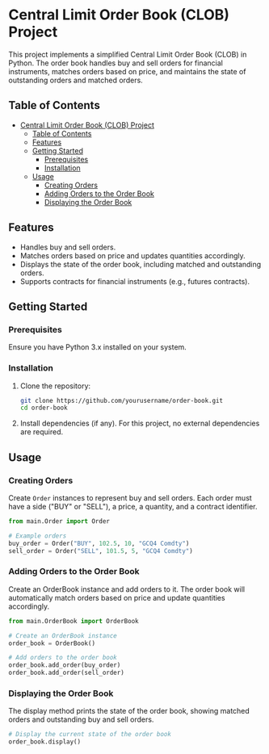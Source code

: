 # Central Limit Order Book (CLOB) Project

This project implements a simplified Central Limit Order Book (CLOB) in Python. The order book handles buy and sell orders for financial instruments, matches orders based on price, and maintains the state of outstanding orders and matched orders.

## Table of Contents

- [Central Limit Order Book (CLOB) Project](#central-limit-order-book-clob-project)
  - [Table of Contents](#table-of-contents)
  - [Features](#features)
  - [Getting Started](#getting-started)
    - [Prerequisites](#prerequisites)
    - [Installation](#installation)
  - [Usage](#usage)
    - [Creating Orders](#creating-orders)
    - [Adding Orders to the Order Book](#adding-orders-to-the-order-book)
    - [Displaying the Order Book](#displaying-the-order-book)

## Features

- Handles buy and sell orders.
- Matches orders based on price and updates quantities accordingly.
- Displays the state of the order book, including matched and outstanding orders.
- Supports contracts for financial instruments (e.g., futures contracts).

## Getting Started

### Prerequisites

Ensure you have Python 3.x installed on your system.

### Installation

1. Clone the repository:

    ```bash
    git clone https://github.com/yourusername/order-book.git
    cd order-book
    ```

2. Install dependencies (if any). For this project, no external dependencies are required.

## Usage

### Creating Orders

Create `Order` instances to represent buy and sell orders. Each order must have a side ("BUY" or "SELL"), a price, a quantity, and a contract identifier.

```python
from main.Order import Order

# Example orders
buy_order = Order("BUY", 102.5, 10, "GCQ4 Comdty")
sell_order = Order("SELL", 101.5, 5, "GCQ4 Comdty")
```

### Adding Orders to the Order Book
Create an OrderBook instance and add orders to it. The order book will automatically match orders based on price and update quantities accordingly.

````python
from main.OrderBook import OrderBook

# Create an OrderBook instance
order_book = OrderBook()

# Add orders to the order book
order_book.add_order(buy_order)
order_book.add_order(sell_order)

````

### Displaying the Order Book
The display method prints the state of the order book, showing matched orders and outstanding buy and sell orders.

````python
# Display the current state of the order book
order_book.display()

````
